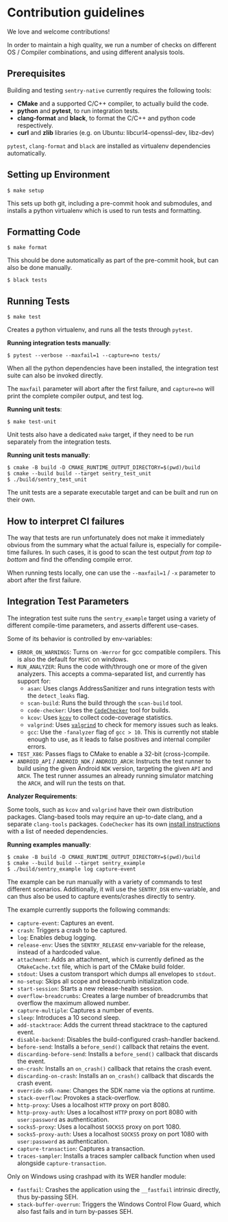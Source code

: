 # Contribution guidelines

We love and welcome contributions!

In order to maintain a high quality, we run a number of checks on
different OS / Compiler combinations, and using different analysis tools.

## Prerequisites

Building and testing `sentry-native` currently requires the following tools:

- **CMake** and a supported C/C++ compiler, to actually build the code.
- **python** and **pytest**, to run integration tests.
- **clang-format** and **black**, to format the C/C++ and python code respectively.
- **curl** and **zlib** libraries (e.g. on Ubuntu: libcurl4-openssl-dev, libz-dev)

`pytest`, `clang-format` and `black` are installed as virtualenv dependencies automatically.

## Setting up Environment

    $ make setup

This sets up both git, including a pre-commit hook and submodules, and installs
a python virtualenv which is used to run tests and formatting.

## Formatting Code

    $ make format

This should be done automatically as part of the pre-commit hook, but can also
be done manually.

    $ black tests

## Running Tests

    $ make test

Creates a python virtualenv, and runs all the tests through `pytest`.

**Running integration tests manually**:

    $ pytest --verbose --maxfail=1 --capture=no tests/

When all the python dependencies have been installed, the integration test suite
can also be invoked directly.

The `maxfail` parameter will abort after the first failure, and `capture=no`
will print the complete compiler output, and test log.

**Running unit tests**:

    $ make test-unit

Unit tests also have a dedicated `make` target, if they need to be run separately
from the integration tests.

**Running unit tests manually**:

    $ cmake -B build -D CMAKE_RUNTIME_OUTPUT_DIRECTORY=$(pwd)/build
    $ cmake --build build --target sentry_test_unit
    $ ./build/sentry_test_unit

The unit tests are a separate executable target and can be built and run on
their own.

## How to interpret CI failures

The way that tests are run unfortunately does not make it immediately obvious from
the summary what the actual failure is, especially for compile-time failures.
In such cases, it is good to scan the test output _from top to bottom_ and find
the offending compile error.

When running tests locally, one can use the `--maxfail=1` / `-x` parameter to
abort after the first failure.

## Integration Test Parameters

The integration test suite runs the `sentry_example` target using a variety of
different compile-time parameters, and asserts different use-cases.

Some of its behavior is controlled by env-variables:

- `ERROR_ON_WARNINGS`: Turns on `-Werror` for gcc compatible compilers.
  This is also the default for `MSVC` on windows.
- `RUN_ANALYZER`: Runs the code with/through one or more of the given analyzers.
  This accepts a comma-separated list, and currently has support for:
  - `asan`: Uses clangs AddressSanitizer and runs integration tests with the
    `detect_leaks` flag.
  - `scan-build`: Runs the build through the `scan-build` tool.
  - `code-checker`: Uses the [`CodeChecker`](https://github.com/Ericsson/codechecker)
    tool for builds.
  - `kcov`: Uses [`kcov`](https://github.com/SimonKagstrom/kcov) to collect
    code-coverage statistics.
  - `valgrind`: Uses [`valgrind`](https://valgrind.org/) to check for memory
    issues such as leaks.
  - `gcc`: Use the `-fanalyzer` flag of `gcc > 10`.
    This is currently not stable enough to use, as it leads to false positives
    and internal compiler errors.
- `TEST_X86`: Passes flags to CMake to enable a 32-bit (cross-)compile.
- `ANDROID_API` / `ANDROID_NDK` / `ANDROID_ARCH`: Instructs the test runner to
  build using the given Android `NDK` version, targeting the given `API` and
  `ARCH`. The test runner assumes an already running simulator matching the
  `ARCH`, and will run the tests on that.

**Analyzer Requirements**:

Some tools, such as `kcov` and `valgrind` have their own distribution packages.
Clang-based tools may require an up-to-date clang, and a separate `clang-tools`
packages.
`CodeChecker` has its own
[install instructions](https://github.com/Ericsson/codechecker#install-guide)
with a list of needed dependencies.

**Running examples manually**:

    $ cmake -B build -D CMAKE_RUNTIME_OUTPUT_DIRECTORY=$(pwd)/build
    $ cmake --build build --target sentry_example
    $ ./build/sentry_example log capture-event

The example can be run manually with a variety of commands to test different
scenarios. Additionally, it will use the `SENTRY_DSN` env-variable, and can thus
also be used to capture events/crashes directly to sentry.

The example currently supports the following commands:

- `capture-event`: Captures an event.
- `crash`: Triggers a crash to be captured.
- `log`: Enables debug logging.
- `release-env`: Uses the `SENTRY_RELEASE` env-variable for the release,
  instead of a hardcoded value.
- `attachment`: Adds an attachment, which is currently defined as the
  `CMakeCache.txt` file, which is part of the CMake build folder.
- `stdout`: Uses a custom transport which dumps all envelopes to `stdout`.
- `no-setup`: Skips all scope and breadcrumb initialization code.
- `start-session`: Starts a new release-health session.
- `overflow-breadcrumbs`: Creates a large number of breadcrumbs that overflow
  the maximum allowed number.
- `capture-multiple`: Captures a number of events.
- `sleep`: Introduces a 10 second sleep.
- `add-stacktrace`: Adds the current thread stacktrace to the captured event.
- `disable-backend`: Disables the build-configured crash-handler backend.
- `before-send`: Installs a `before_send()` callback that retains the event.
- `discarding-before-send`: Installs a `before_send()` callback that discards the event.
- `on-crash`: Installs an `on_crash()` callback that retains the crash event.
- `discarding-on-crash`: Installs an `on_crash()` callback that discards the crash event.
- `override-sdk-name`: Changes the SDK name via the options at runtime.
- `stack-overflow`: Provokes a stack-overflow.
- `http-proxy`: Uses a localhost `HTTP` proxy on port 8080.
- `http-proxy-auth`: Uses a localhost `HTTP` proxy on port 8080 with `user:password` as authentication.
- `socks5-proxy`: Uses a localhost `SOCKS5` proxy on port 1080.
- `socks5-proxy-auth`: Uses a localhost `SOCKS5` proxy on port 1080 with `user:password` as authentication.
- `capture-transaction`: Captures a transaction.
- `traces-sampler`: Installs a traces sampler callback function when used alongside `capture-transaction`.

Only on Windows using crashpad with its WER handler module:

- `fastfail`: Crashes the application using the `__fastfail` intrinsic directly, thus by-passing SEH.
- `stack-buffer-overrun`: Triggers the Windows Control Flow Guard, which also fast fails and in turn by-passes SEH.
